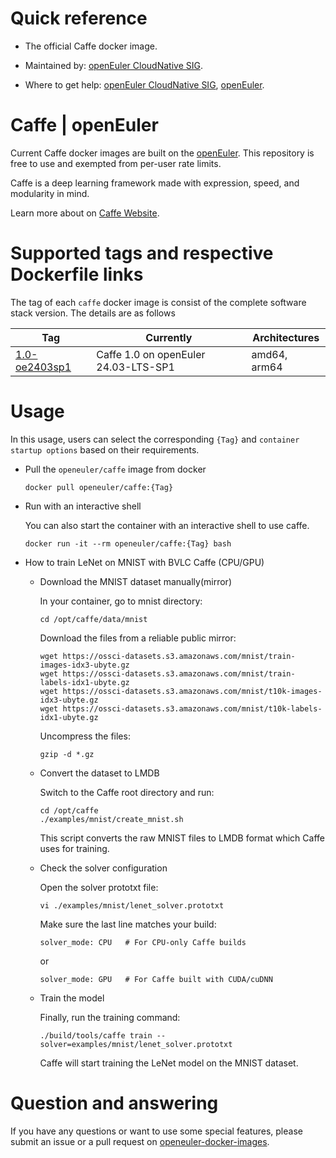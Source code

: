 # Quick reference

- The official Caffe docker image.

- Maintained by: [openEuler CloudNative SIG](https://gitee.com/openeuler/cloudnative).

- Where to get help: [openEuler CloudNative SIG](https://gitee.com/openeuler/cloudnative), [openEuler](https://gitee.com/openeuler/community).

# Caffe | openEuler
Current Caffe docker images are built on the [openEuler](https://repo.openeuler.org/). This repository is free to use and exempted from per-user rate limits.

Caffe is a deep learning framework made with expression, speed, and modularity in mind.

Learn more about on [Caffe Website](https://caffe.berkeleyvision.org/).

# Supported tags and respective Dockerfile links
The tag of each `caffe` docker image is consist of the complete software stack version. The details are as follows

| Tag                                                                                                                    | Currently                            | Architectures |
|------------------------------------------------------------------------------------------------------------------------|--------------------------------------|---------------|
| [1.0-oe2403sp1](https://gitee.com/openeuler/openeuler-docker-images/blob/master/AI/caffe/1.0/24.03-lts-sp1/Dockerfile) | Caffe 1.0 on openEuler 24.03-LTS-SP1 | amd64, arm64  |

# Usage
In this usage, users can select the corresponding `{Tag}` and `container startup options` based on their requirements.

- Pull the `openeuler/caffe` image from docker

	```
	docker pull openeuler/caffe:{Tag}
	```

- Run with an interactive shell

    You can also start the container with an interactive shell to use caffe.
    ```
    docker run -it --rm openeuler/caffe:{Tag} bash
    ```

- How to train LeNet on MNIST with BVLC Caffe (CPU/GPU)

    - Download the MNIST dataset manually(mirror)
  
        In your container, go to mnist directory:
	    ```
	    cd /opt/caffe/data/mnist
	    ```
        
        Download the files from a reliable public mirror:
        ```
        wget https://ossci-datasets.s3.amazonaws.com/mnist/train-images-idx3-ubyte.gz
        wget https://ossci-datasets.s3.amazonaws.com/mnist/train-labels-idx1-ubyte.gz
        wget https://ossci-datasets.s3.amazonaws.com/mnist/t10k-images-idx3-ubyte.gz
        wget https://ossci-datasets.s3.amazonaws.com/mnist/t10k-labels-idx1-ubyte.gz
        ```
      
        Uncompress the files:
        ```
        gzip -d *.gz
        ```
    
    - Convert the dataset to LMDB
    
        Switch to the Caffe root directory and run:
        ```
        cd /opt/caffe
        ./examples/mnist/create_mnist.sh
        ```
        This script converts the raw MNIST files to LMDB format which Caffe uses for training.
  
    - Check the solver configuration
        
        Open the solver prototxt file:
        ```
        vi ./examples/mnist/lenet_solver.prototxt
        ```
        Make sure the last line matches your build:
        ```
        solver_mode: CPU   # For CPU-only Caffe builds
        ```
        or
        ```
        solver_mode: GPU   # For Caffe built with CUDA/cuDNN
        ```
      
    - Train the model
    
        Finally, run the training command:
        ```
        ./build/tools/caffe train --solver=examples/mnist/lenet_solver.prototxt
        ```
        Caffe will start training the LeNet model on the MNIST dataset.

# Question and answering
If you have any questions or want to use some special features, please submit an issue or a pull request on [openeuler-docker-images](https://gitee.com/openeuler/openeuler-docker-images).
